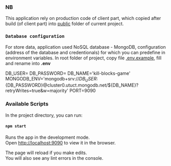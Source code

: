 ### NB

This application rely on production code of client part, which copied after build (of client part) into
[public](./public) folder of current project.

### `Database configuration`

For store data, application used NoSQL database - MongoDB, configuration (address of the database and credentionals)
for which you can predefine in environment variables.
In root folder of project, copy file [.env.example](/.env.example), fill and rename into **.env**

DB_USER=
DB_PASSWORD=
DB_NAME='kill-blocks-game'
MONGODB_ENV='mongodb+srv://${DB_USER}:${DB_PASSWORD}@cluster0.utuct.mongodb.net/${DB_NAME}?retryWrites=true&w=majority'
PORT=9090

### Available Scripts

In the project directory, you can run:

#### `npm start`

Runs the app in the development mode.\
Open [http://localhost:9090](http://localhost:9090) to view it in the browser.

The page will reload if you make edits.\
You will also see any lint errors in the console.
